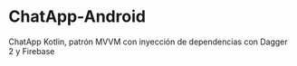 # ChatApp-Android
ChatApp Kotlin, patrón MVVM con inyección de dependencias con Dagger 2 y Firebase
